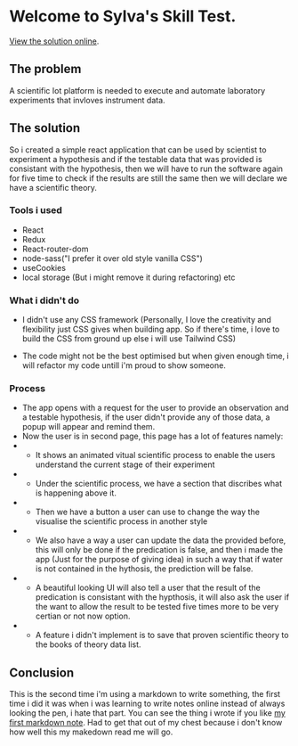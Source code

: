 # Welcome to Sylva's Skill Test.
[View the solution online](https://sylvasblog.com/).

## The problem

A scientific Iot platform is needed to execute and automate laboratory experiments that invloves instrument data.

## The solution

So i created a simple react application that can be used by scientist to experiment a hypothesis and if the testable data that was provided is consistant with the hypothesis, then we will have to run the software again for five time to check if the results are still the same then we will declare we have a scientific theory. 

### Tools i used

- React 
- Redux 
- React-router-dom 
- node-sass("I prefer it over old style vanilla CSS")
- useCookies
- local storage (But i might remove it during refactoring) etc

### What i didn't do

- I didn't use any CSS framework (Personally, I love the creativity and flexibility just CSS gives when building app. So if there's time, i love to build the CSS from ground up else i will use Tailwind CSS)

- The code might not be the best optimised but when given enough time, i will refactor my code untill i'm proud to show someone.

### Process

- The app opens with a request for the user to provide an observation and a testable hypothesis, if the user didn't provide any of those data, a popup will appear and remind them.
- Now the user is in second page, this page has a lot of features namely:
- - It shows an animated vitual scientific process to enable the users understand the current stage of their experiment
- - Under the scientific process, we have a section that discribes what is happening above it.
- - Then we have a button a user can use to change the way the visualise the scientific process in another style
- - We also have a way a user can update the data the provided before, this will only be done if the predication is false, and then i made the app (Just for the purpose of giving idea) in such a way that if water is not contained in the hythosis, the prediction will be false.
- - A beautiful looking UI will also tell a user that the result of the predication is consistant with the  hypthosis, it will also ask the user if the want to allow the result to be tested five times more to be very certian or not now option.
- - A feature i didn't implement is to save that proven scientific theory to the books of theory data list.


## Conclusion
This is the second time i'm using a markdown to write something, the first time i did it was when i was learning to write notes online instead of always looking the pen, i hate that part. You can see the thing i wrote if you like [my first markdown note](https://sylvasblog.com/). Had to get that out of my chest because i don't know how well this my makedown read me will go.

